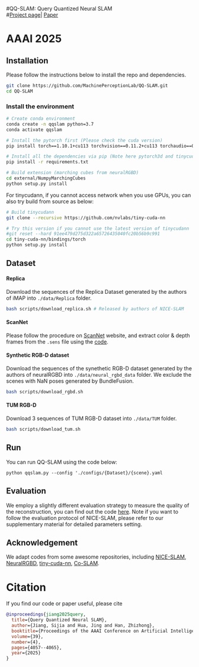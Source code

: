 #QQ-SLAM: Query Quantized Neural SLAM <br />
#[Project page](https://machineperceptionlab.github.io/QQ-SLAM-page/)| [Paper](https://arxiv.org/abs/2412.16476)
# AAAI 2025


## Installation

Please follow the instructions below to install the repo and dependencies.

```bash
git clone https://github.com/MachinePerceptionLab/QQ-SLAM.git
cd QQ-SLAM
```



### Install the environment

```bash
# Create conda environment
conda create -n qqslam python=3.7
conda activate qqslam

# Install the pytorch first (Please check the cuda version)
pip install torch==1.10.1+cu113 torchvision==0.11.2+cu113 torchaudio==0.10.1 -f https://download.pytorch.org/whl/cu113/torch_stable.html

# Install all the dependencies via pip (Note here pytorch3d and tinycudann requires ~10min to build)
pip install -r requirements.txt

# Build extension (marching cubes from neuralRGBD)
cd external/NumpyMarchingCubes
python setup.py install

```



For tinycudann, if you cannot access network when you use GPUs, you can also try build from source as below:

```bash
# Build tinycudann 
git clone --recursive https://github.com/nvlabs/tiny-cuda-nn

# Try this version if you cannot use the latest version of tinycudann
#git reset --hard 91ee479d275d322a65726435040fc20b56b9c991
cd tiny-cuda-nn/bindings/torch
python setup.py install
```



## Dataset

#### Replica

Download the sequences of the Replica Dataset generated by the authors of iMAP into `./data/Replica` folder. 

```bash
bash scripts/download_replica.sh # Released by authors of NICE-SLAM
```



#### ScanNet

Please follow the procedure on [ScanNet](http://www.scan-net.org/) website, and extract color & depth frames from the `.sens` file using the [code](https://github.com/ScanNet/ScanNet/blob/master/SensReader/python/reader.py).



#### Synthetic RGB-D dataset

Download the sequences of the synethetic RGB-D dataset generated by the authors of neuralRGBD into `./data/neural_rgbd_data` folder. We exclude the scenes with NaN poses generated by BundleFusion.

```bash
bash scripts/download_rgbd.sh 
```



#### TUM RGB-D

Download 3 sequences of TUM RGB-D dataset into `./data/TUM` folder.

```bash
bash scripts/download_tum.sh 
```



## Run

You can run QQ-SLAM using the code below:

```
python qqslam.py --config './configs/{Dataset}/{scene}.yaml 
```


## Evaluation

We employ a slightly different evaluation strategy to measure the quality of the reconstruction, you can find out the code [here](https://github.com/JingwenWang95/neural_slam_eval). Note if you want to follow the evaluation protocol of NICE-SLAM, please refer to our supplementary material for detailed parameters setting.



## Acknowledgement

We adapt codes from some awesome repositories, including [NICE-SLAM](https://github.com/cvg/nice-slam), [NeuralRGBD](https://github.com/dazinovic/neural-rgbd-surface-reconstruction), [tiny-cuda-nn](https://github.com/NVlabs/tiny-cuda-nn), [Co-SLAM](https://github.com/HengyiWang/Co-SLAM/tree/main).


# Citation
If you find our code or paper useful, please cite
```bibtex
@inproceedings{jiang2025query,
  title={Query Quantized Neural SLAM},
  author={Jiang, Sijia and Hua, Jing and Han, Zhizhong},
  booktitle={Proceedings of the AAAI Conference on Artificial Intelligence},
  volume={39},
  number={4},
  pages={4057--4065},
  year={2025}
}
```


